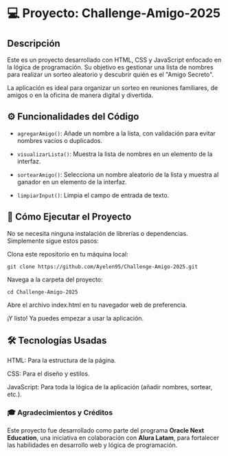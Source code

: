 # 💻 Proyecto: Challenge-Amigo-2025

##  Descripción

Este es un proyecto desarrollado con HTML, CSS y JavaScript enfocado en la lógica de programación. Su objetivo es gestionar una lista de nombres para realizar un sorteo aleatorio y descubrir quién es el "Amigo Secreto".

La aplicación es ideal para organizar un sorteo en reuniones familiares, de amigos o en la oficina de manera digital y divertida.

## ⚙️ Funcionalidades del Código

* ```agregarAmigo()```: Añade un nombre a la lista, con validación para evitar nombres vacíos o duplicados.

* ```visualizarLista()```: Muestra la lista de nombres en un elemento de la interfaz.

* ```sortearAmigo()```: Selecciona un nombre aleatorio de la lista y muestra al ganador en un elemento de la interfaz.

* ```limpiarInput()```: Limpia el campo de entrada de texto.

## 🚀 Cómo Ejecutar el Proyecto

No se necesita ninguna instalación de librerías o dependencias. Simplemente sigue estos pasos:

Clona este repositorio en tu máquina local:

```git clone https://github.com/Ayelen95/Challenge-Amigo-2025.git```

Navega a la carpeta del proyecto:

```cd Challenge-Amigo-2025```

Abre el archivo index.html en tu navegador web de preferencia.

¡Y listo! Ya puedes empezar a usar la aplicación.

## 🛠️ Tecnologías Usadas

HTML: Para la estructura de la página.

CSS: Para el diseño y estilos.

JavaScript: Para toda la lógica de la aplicación (añadir nombres, sortear, etc.).

### 🎓 Agradecimientos y Créditos

Este proyecto fue desarrollado como parte del programa **Oracle Next Education**, una iniciativa en colaboración con **Alura Latam**, para fortalecer las habilidades en desarrollo web y lógica de programación.
